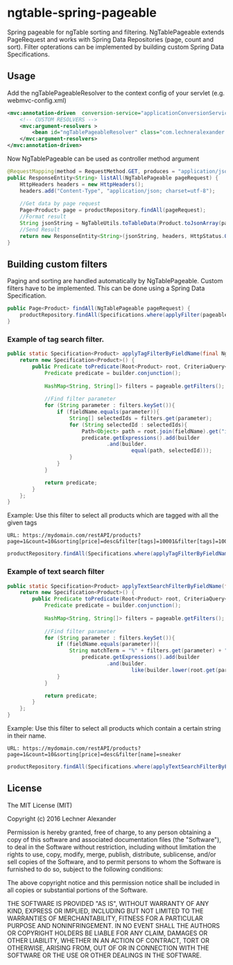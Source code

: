 # ngtable-spring-pageable
Spring pageable for ngTable sorting and filtering. NgTablePageable extends PageRequest and works with Spring Data Repositories (page, count and sort). Filter opterations can be implemented by building custom Spring Data Specifications.

## Usage
Add the ngTablePageableResolver to the context config of your servlet (e.g. webmvc-config.xml)
```XML
<mvc:annotation-driven  conversion-service="applicationConversionService">
    <!-- CUSTOM RESOLVERS -->
    <mvc:argument-resolvers >
        <bean id="ngTablePageableResolver" class="com.lechneralexander.spring.utils.angularjs.NgTablePageableResolver" />
    </mvc:argument-resolvers>
</mvc:annotation-driven>
```

Now NgTablePageable can be used as controller method argument
```Java
@RequestMapping(method = RequestMethod.GET, produces = "application/json")
public ResponseEntity<String> listAll(NgTablePageable pageRequest) {
    HttpHeaders headers = new HttpHeaders();
    headers.add("Content-Type", "application/json; charset=utf-8");
    
    //Get data by page request
    Page<Product> page = productRepository.findAll(pageRequest);
    //Format result
    String jsonString = NgTableUtils.toTableData(Product.toJsonArray(page.getContent()), page.getTotalElements());
    //Send Result
    return new ResponseEntity<String>(jsonString, headers, HttpStatus.OK);
}
```

## Building custom filters
Paging and sorting are handled automatically by NgTablePageable. Custom filters have to be implemented. This can be done using a Spring Data Specification.
```Java
public Page<Product> findAll(NgTablePageable pageRequest) {
    productRepository.findAll(Specifications.where(applyFilter(pageable)), pageable);
}
```

### Example of tag search filter. 
```Java
public static Specification<Product> applyTagFilterByFieldName(final NgTablePageable pageable, final String fieldName) {
	return new Specification<Product>() {
		public Predicate toPredicate(Root<Product> root, CriteriaQuery<?> query, CriteriaBuilder builder) {
			Predicate predicate = builder.conjunction();
      
			HashMap<String, String[]> filters = pageable.getFilters();
      
            //Find filter parameter
			for (String parameter : filters.keySet()){
				if (fieldName.equals(parameter)){
					String[] selectedIds = filters.get(parameter);
					for (String selectedId : selectedIds){
						Path<Object> path = root.join(fieldName).get("id");
						predicate.getExpressions().add(builder
								.and(builder.
										equal(path, selectedId)));
					}
				}
			}

			return predicate;
		}
	};
}
```

Example: Use this filter to select all products which are tagged with all the given tags
```
URL: https://mydomain.com/restAPI/products?page=1&count=10&sorting[price]=desc&filter[tags]=10001&filter[tags]=10002
```

```Java
productRepository.findAll(Specifications.where(applyTagFilterByFieldName(pageable, "tags")), pageable);
```

### Example of text search filter

```Java
public static Specification<Product> applyTextSearchFilterByFieldName(final NgTablePageable pageable, final String fieldName) {
	return new Specification<Product>() {
		public Predicate toPredicate(Root<Product> root, CriteriaQuery<?> query, CriteriaBuilder builder) {
			Predicate predicate = builder.conjunction();
      
			HashMap<String, String[]> filters = pageable.getFilters();
      
            //Find filter parameter
			for (String parameter : filters.keySet()){
				if (fieldName.equals(parameter)){
					String matchTerm = "%" + filters.get(parameter) + "%";
						predicate.getExpressions().add(builder
								.and(builder.
										like(builder.lower(root.get(parameter).as(String.class)), matchTerm)));
				}
			}

			return predicate;
		}
	};
}
```

Example: Use this filter to select all products which contain a certain string in their name.
```
URL: https://mydomain.com/restAPI/products?page=1&count=10&sorting[price]=desc&filter[name]=sneaker
```

```Java
productRepository.findAll(Specifications.where(applyTextSearchFilterByFieldName(pageable, "name")), pageable);
```

## License
The MIT License (MIT)

Copyright (c) 2016 Lechner Alexander

Permission is hereby granted, free of charge, to any person obtaining a copy
of this software and associated documentation files (the "Software"), to deal
in the Software without restriction, including without limitation the rights
to use, copy, modify, merge, publish, distribute, sublicense, and/or sell
copies of the Software, and to permit persons to whom the Software is
furnished to do so, subject to the following conditions:

The above copyright notice and this permission notice shall be included in all
copies or substantial portions of the Software.

THE SOFTWARE IS PROVIDED "AS IS", WITHOUT WARRANTY OF ANY KIND, EXPRESS OR
IMPLIED, INCLUDING BUT NOT LIMITED TO THE WARRANTIES OF MERCHANTABILITY,
FITNESS FOR A PARTICULAR PURPOSE AND NONINFRINGEMENT. IN NO EVENT SHALL THE
AUTHORS OR COPYRIGHT HOLDERS BE LIABLE FOR ANY CLAIM, DAMAGES OR OTHER
LIABILITY, WHETHER IN AN ACTION OF CONTRACT, TORT OR OTHERWISE, ARISING FROM,
OUT OF OR IN CONNECTION WITH THE SOFTWARE OR THE USE OR OTHER DEALINGS IN THE
SOFTWARE.
